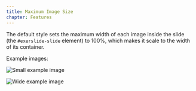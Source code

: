 ```yaml
---
title: Maximum Image Size
chapter: Features
---
```

The default style sets the maximum width of each image inside the slide (the
`#exerslide-slide` element) to 100%, which makes it scale to the width of its 
container.

Example images:

<p>
  <img src="http://placehold.it/300x150" alt="Small example image" />
</p>
<img src="http://placehold.it/1200x150" alt="Wide example image" />
